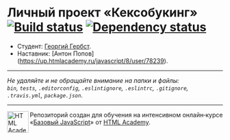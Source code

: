 # Личный проект «Кексобукинг» [![Build status][travis-image]][travis-url] [![Dependency status][dependency-image]][dependency-url]

* Студент: [Георгий Гербст](https://up.htmlacademy.ru/javascript/8/user/63231).
* Наставник: [Антон Попов] (https://up.htmlacademy.ru/javascript/8/user/78239).

---

_Не удаляйте и не обращайте внимание на папки и файлы:_<br>
_`bin`, `tests`, `.editorconfig`, `.eslintignore`, `.eslintrc`, `.gitignore`, `.travis.yml`, `package.json`._

---

<a href="https://htmlacademy.ru/intensive/javascript"><img align="left" width="50" height="50" title="HTML Academy" src="https://up.htmlacademy.ru/static/img/intensive/javascript/logo-for-github.svg"></a>

Репозиторий создан для обучения на интенсивном онлайн‑курсе «[Базовый JavaScript](https://htmlacademy.ru/intensive/javascript)» от [HTML Academy](https://htmlacademy.ru).

[travis-image]: https://travis-ci.org/htmlacademy-javascript/63231-keksobooking.svg?branch=master
[travis-url]: https://travis-ci.org/htmlacademy-javascript/63231-keksobooking
[dependency-image]: https://david-dm.org/htmlacademy-javascript/63231-keksobooking.svg?style=flat-square
[dependency-url]: https://david-dm.org/htmlacademy-javascript/63231-keksobooking
